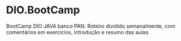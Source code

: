 # DIO.BootCamp
BootCamp DIO JAVA banco PAN.
Roteiro dividido semanalmente, com comentários em exercícios, introdução e resumo das aulas.

